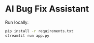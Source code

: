 # AI Bug Fix Assistant

Run locally:

```bash
pip install -r requirements.txt
streamlit run app.py
```
